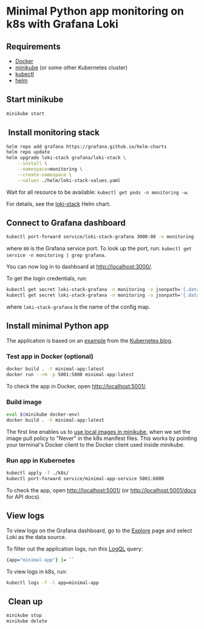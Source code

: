 # Minimal Python app monitoring on k8s with Grafana Loki

## Requirements

* [Docker](http://docker.com)
* [minikube](https://github.com/kubernetes/minikube) (or some other Kubernetes cluster)
* [kubectl](https://kubernetes.io/docs/tasks/tools/)
* [helm](http://helm.sh)

## Start minikube

```bash
minikube start
```

##  Install monitoring stack

```bash
helm repo add grafana https://grafana.github.io/helm-charts
helm repo update
helm upgrade loki-stack grafana/loki-stack \
    --install \
    --namespace=monitoring \
    --create-namespace \
    --values ./helm/loki-stack-values.yaml
```

Wait for all resource to be available: `kubectl get pods -n monitoring -w`.

For details, see the [loki-stack](https://github.com/grafana/helm-charts/tree/main/charts/loki-stack) Helm chart.

## Connect to Grafana dashboard

```bash
kubectl port-forward service/loki-stack-grafana 3000:80 -n monitoring
```

where `80` is the Grafana service port. To look up the port, run: `kubectl get service -n monitoring | grep grafana`.

You can now log in to dashboard at [http://localhost:3000/](http://localhost:3000/).

To get the login credentials, run:

```bash
kubectl get secret loki-stack-grafana -n monitoring -o jsonpath='{.data.admin-user}' | base64 --decode; echo
kubectl get secret loki-stack-grafana -n monitoring -o jsonpath='{.data.admin-password}' | base64 --decode; echo
```

where `loki-stack-grafana` is the name of the config map.

## Install minimal Python app

The application is based on an [example](https://github.com/JasonHaley/hello-python) from the [Kubernetes blog](https://kubernetes.io/blog/2019/07/23/get-started-with-kubernetes-using-python/).

### Test app in Docker (optional)

```bash
docker build . -t minimal-app:latest
docker run --rm -p 5001:5000 minimal-app:latest
```

To check the app in Docker, open [http://localhost:5001/](http://localhost:5001/).

### Build image

```bash
eval $(minikube docker-env)
docker build . -t minimal-app:latest
```

The first line enables us to [use local images in minikube](https://minikube.sigs.k8s.io/docs/commands/docker-env/), when we set the image pull policy to "Never" in the k8s manifest files. This works by pointing your terminal's Docker client to the Docker client used inside minikube.

### Run app in Kubernetes

```bash
kubectl apply -f ./k8s/
kubectl port-forward service/minimal-app-service 5001:6000 
```

To check the app, open [http://localhost:5001/](http://localhost:5001/) (or [http://localhost:5001/docs](http://localhost:5001/docs) for API docs).

## View logs

To view logs on the Grafana dashboard, go to the [Explore](https://grafana.com/docs/grafana/latest/explore/) page and select Loki as the data source.

To filter out the application logs, run this [LogQL](https://grafana.com/docs/loki/latest/logql/) query:

```bash
{app="minimal-app"} |= `` 
```

To view logs in k8s, run:

```bash
kubectl logs -f -l app=minimal-app
```

##  Clean up

```bash
minikube stop
minikube delete
```
